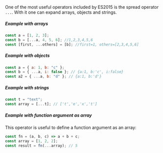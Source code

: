 One of the most useful operators included by ES2015 is the spread operator `...`. With it one can expand arrays, objects and strings.

##### Example with arrays

```javascript
const a = [1, 2, 3];
const b = [...a, 4, 5, 6]; //1,2,3,4,5,6
const [first, ...others] = [b]; //first=1, others=[2,3,4,5,6]
```

##### Example with objects

```javascript
const a = { a: 1, b: "c" };
const b = { ...a, i: false }; // {a:1, b:'c', i:false}
const a2 = { ...a, b: "d" }; // {a:1, b:'d'}
```

##### Example with strings

```javascript
const t = "text";
const array = [...t]; // ['t','e','x','t']
```

##### Example with function argument as array

This operator is useful to define a function argument as an array:

```javascript
const fn = (a, b, c) => a + b + c;
const array = [1, 2, 2];
const result = fn(...array); // 5
```
